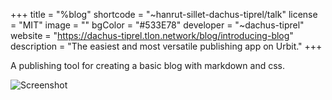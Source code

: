 +++
title = "%blog"
shortcode = "~hanrut-sillet-dachus-tiprel/talk"
license = "MIT"
image = ""
bgColor = "#533E78"
developer = "~dachus-tiprel"
website = "https://dachus-tiprel.tlon.network/blog/introducing-blog"
description = "The easiest and most versatile publishing app on Urbit."
+++

A publishing tool for creating a basic blog with markdown and css.

![Screenshot](https://storage.googleapis.com/media.urbit.org/site/ecosystem/applications/blog.png)
